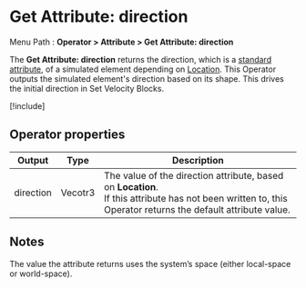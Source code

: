 # Get Attribute: direction

Menu Path : **Operator > Attribute > Get Attribute: direction**

The **Get Attribute: direction** returns the direction, which is a [standard attribute](Reference-Attributes.md), of a simulated element depending on [Location](Attributes.md#attribute-locations).  This Operator outputs the simulated element's direction based on its shape. This drives the initial direction in Set Velocity Blocks.

[!include[](Snippets/Operator-GetAttributeOperatorSettings.md)]

## Operator properties

| **Output** | **Type** | **Description**                                              |
| ---------- | -------- | ------------------------------------------------------------ |
| direction  | Vecotr3  | The value of the direction attribute, based on **Location**. <br/>If this attribute has not been written to, this Operator returns the default attribute value. |

## Notes

The value the attribute returns uses the system’s space (either local-space or world-space).